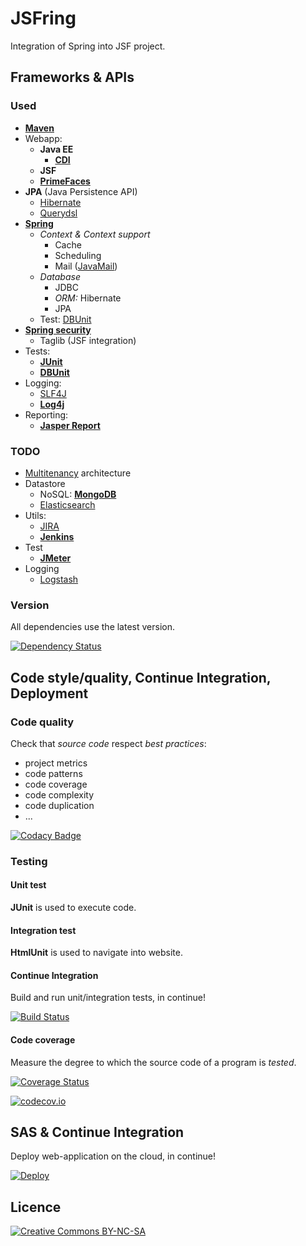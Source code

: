 ﻿# JSFring

Integration of Spring into JSF project.

## Frameworks & APIs

### Used

* [**Maven**](https://maven.apache.org/)
* Webapp:
	* **Java EE**
		* [**CDI**](https://docs.oracle.com/javaee/6/tutorial/doc/gjbnr.html)
	* **JSF**
	* [**PrimeFaces**](http://primefaces.org/)
* **JPA** (Java Persistence API)
	* [Hibernate](http://hibernate.org/)
	* [Querydsl](http://www.querydsl.com/)
* [**Spring**](http://projects.spring.io/spring-framework/)
	* *Context & Context support*
		* Cache
		* Scheduling
		* Mail ([JavaMail](http://www.oracle.com/technetwork/java/javamail/index.html))
	* *Database*
		* JDBC
		* *ORM:* Hibernate
		* JPA
	* Test: [DBUnit](http://springtestdbunit.github.io/spring-test-dbunit/)
* [**Spring security**](http://projects.spring.io/spring-security/)
	* Taglib (JSF integration)
* Tests:
	* [**JUnit**](http://junit.org/)
	* [**DBUnit**](http://dbunit.sourceforge.net/)
* Logging:
	* [SLF4J](http://www.slf4j.org/)
	* [**Log4j**](http://logging.apache.org/log4j/2.x/)
* Reporting:
	* [**Jasper Report**](https://community.jaspersoft.com/project/jasperreports-server)

### TODO

* [Multitenancy](https://en.wikipedia.org/wiki/Multitenancy) architecture
* Datastore
	* NoSQL: [**MongoDB**](https://www.mongodb.org/)
	* [Elasticsearch](https://www.elastic.co/fr/)
* Utils:
	* [JIRA](https://fr.atlassian.com/software/jira)
	* [**Jenkins**](https://jenkins-ci.org/)
* Test
	* [**JMeter**](http://jmeter.apache.org/)
* Logging
	* [Logstash](https://www.elastic.co/products/logstash)

### Version

All dependencies use the latest version.

[![Dependency Status](https://www.versioneye.com/user/projects/56193e49a193340f2f000309/badge.svg?style=flat)](https://www.versioneye.com/user/projects/56193e49a193340f2f000309)
	
## Code style/quality, Continue Integration, Deployment

### Code quality

Check that *source code* respect *best practices*:
* project metrics
* code patterns
* code coverage
* code complexity
* code duplication
* ...

[![Codacy Badge](https://api.codacy.com/project/badge/9ea574afb85b496294af3b6057e278aa)](https://www.codacy.com/app/pinguet62/JSFring)

### Testing

#### Unit test

**JUnit** is used to execute code.

#### Integration test

**HtmlUnit** is used to navigate into website.

#### Continue Integration

Build and run unit/integration tests, in continue!

[![Build Status](https://travis-ci.org/pinguet62/JSFring.svg?branch=master)](https://travis-ci.org/pinguet62/JSFring)

#### Code coverage

Measure the degree to which the source code of a program is *tested*.

[![Coverage Status](https://coveralls.io/repos/pinguet62/JSFring/badge.svg?branch=master&service=github)](https://coveralls.io/github/pinguet62/JSFring?branch=master)

[![codecov.io](https://codecov.io/github/pinguet62/JSFring/coverage.svg?branch=master)](https://codecov.io/github/pinguet62/JSFring?branch=master)

## SAS & Continue Integration

Deploy web-application on the cloud, in continue!

[![Deploy](https://www.herokucdn.com/deploy/button.png)](http://pinguet62-jsfring.herokuapp.com/)

## Licence

[![Creative Commons BY-NC-SA](https://img.shields.io/badge/Licence-Creative%20Commons-brightgreen.svg)](http://creativecommons.org/licenses/by-nc-sa/4.0/)
